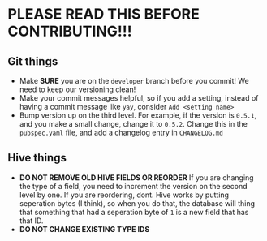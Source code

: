 # PLEASE READ THIS BEFORE CONTRIBUTING!!!

## Git things
- Make **SURE** you are on the `developer` branch before you commit!  We need to keep our versioning clean!
- Make your commit messages helpful, so if you add a setting, instead of having a commit message like `yay`, consider `Add <setting name>`
- Bump version up on the third level.  For example, if the version is `0.5.1`, and you make a small change, change it to `0.5.2`. Change this in the `pubspec.yaml` file, and add a changelog entry in `CHANGELOG.md`

## Hive things
- **DO NOT REMOVE OLD HIVE FIELDS OR REORDER**
If you are changing the type of a field, you need to increment the version on the second level by one.
If you are reordering, dont.  Hive works by putting seperation bytes (I think), so when you do that, the database will thing that something that had a seperation byte of `1` is a new field that has that ID.
- **DO NOT CHANGE EXISTING TYPE IDS**
